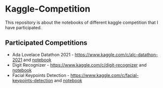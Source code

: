 # Kaggle-Competition
This repository is about the notebooks of different kaggle competition that I have participated.

## Participated Competitions
* Ada Lovelace Datathon 2021 - <https://www.kaggle.com/c/alc-datathon-2021> and [notebook](https://github.com/FarzanaEva/Kaggle-Competition/blob/main/Ada%20Lovelace%20Datathon/TEAM1_BitsnBytes_all_data_Xgboost_depression_or_not.ipynb)
* Digit Recognizer - <https://www.kaggle.com/c/digit-recognizer> and [notebook](https://github.com/FarzanaEva/Kaggle-Competition/blob/main/Digit%20Recognizer/digit%20recognizer.ipynb)
* Facial Keypoints Detection - <https://www.kaggle.com/c/facial-keypoints-detection> and [notebook](https://github.com/FarzanaEva/Kaggle-Competition/blob/main/Facial%20Keypoints%20Detection/facial_keypoint.ipynb)
